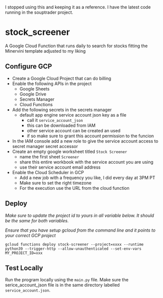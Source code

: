 I stopped using this and keeping it as a reference. I have the latest code running in the souptrader project.

# stock_screener

A Google Cloud Function that runs daily to search for stocks fitting the Minervini template adjusted to my liking

## Configure GCP

- Create a Google Cloud Project that can do billing
- Enable the following APIs in the project
  - Google Sheets
  - Google Drive
  - Secrets Manager
  - Cloud Functions
- Add the following secrets in the secrets manager
  - default app engine service account json key as a file
    - call it `service_account_json`
    - this can be downloaded from IAM
    - other service account can be created an used
    - if so make sure to grant this account permission to the funcion
- In the IAM console add a new role to give the service account access to secret manager secret accessor
- Create an empty google worksheet titled `Stock Screener`
  - name the first sheet `Screener`
  - share this entire workbook with the service account you are using
  - use their service account email address
- Enable the Cloud Scheduler in GCP
  - Add a new job with a frequency you like, I did every day at 3PM PT
  - Make sure to set the right timezone
  - For the execution use the URL from the cloud function

## Deploy

_Make sure to update the project id to yours in all variable below. It should be the same for both variables._

_Ensure that you have setup gcloud from the command line and it points to your correct GCP project_

`gcloud functions deploy stock-screener --project=xxxx --runtime python39 --trigger-http --allow-unauthenticated --set-env-vars MY_PROJECT_ID=xxx`

## Test Locally

Run the program locally using the `main.py` file. Make sure the serice_account_json file is in the same directory labelled `service_account.json`.
